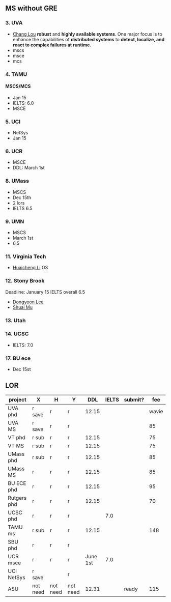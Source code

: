 ## MS without GRE
### 3. UVA
- [Chang Lou](https://changlousys.github.io/about/) **robust** and **highly available systems**. One major focus is to enhance the capabilities of **distributed systems** to **detect, localize, and react to complex failures at runtime**.
- mscs
- msce
- mcs
### 4. TAMU 
#### MSCS/MCS
- Jan 15
- IELTS: 6.0
- MSCE
### 5. UCI
- NetSys
- Jan 15
### 6. UCR
- MSCE
- DDL: March 1st
### 8. UMass
- MSCS
- Dec 15th
- 2 lors
- IELTS 6.5
### 9. UMN
- MSCS
- March 1st
- 6.5
### 11. Virginia Tech
- [Huaicheng Li](https://huaicheng.github.io/) OS
### 12. Stony Brook
Deadline: January 15
IELTS overall 6.5
- [Dongyoon Lee](https://www3.cs.stonybrook.edu/~dongyoon/students.html)
- [Shuai Mu](mpaxos.com)
### 13. Utah
### 14. UCSC
- IELTS: 7.0
### 17. BU ece
- Dec 15st

## LOR
|project|X|H|Y|DDL|IELTS|submit?|fee|
|---|---|---|---|---|---|---|---|
|UVA phd|r save|r|r|12.15|||wavie|
|UVA MS|r save|r|r||||85|
|VT phd|r sub|r|r|12.15|||75|
|VT MS|r sub|r|r|12.15|||75|
|UMass phd|r sub|r|r|12.15|||85|
|UMass MS|r|r|r|12.15|||85|
|BU ECE phd|r|r|r|12.15|||95|
|Rutgers phd|r|r|r|12.15|||70|
|UCSC phd|r|r|r||7.0|
|TAMU ms|r sub|r|r|12.15|||148|
|SBU phd|r|r|r||
|UCR msce|r|r|r|June 1st|7.0|
|UCI NetSys|r save||r||
|ASU|not need|not need|not need|12.31||ready|115|
